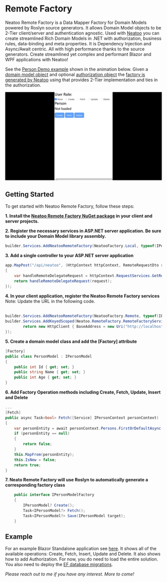 # Remote Factory
Neatoo Remote Factory is a Data Mapper Factory for Domain Models powered by Roslyn source generators. It allows Domain Model objects to be 2-Tier client/server and authentication agnostic. Used with [Neatoo](https://github.com/NeatooDotNet/Neatoo) you can create streamlined Rich Domain Models in .NET with authorization, business rules, data-binding and meta properties. It is Dependency Injection and Async/Await centric. All with high performance thanks to the source generators. Create streamlined yet complex and performant Blazor and WPF applications with Neatoo!

See the [Person Demo example](https://github.com/NeatooDotNet/RemoteFactory/tree/main/src/Examples/Person) shown in the animation below. Given a [domain model object](https://github.com/NeatooDotNet/RemoteFactory/blob/main/src/Examples/Person/Person.DomainModel/PersonModel.cs) and optional [authorization object](https://github.com/NeatooDotNet/RemoteFactory/blob/main/src/Examples/Person/Person.DomainModel/PersonModelAuth.cs) the [factory is generated by Neatoo](https://github.com/NeatooDotNet/RemoteFactory/blob/main/src/Examples/Person/Person.DomainModel/Generated/Neatoo.RemoteFactory.FactoryGenerator/Neatoo.RemoteFactory.FactoryGenerator.FactoryGenerator/Person.DomainModel.PersonModelFactory.g.cs) using that provides 2-Tier implementation and ties in the authorization.

![Person Demo Gif](https://github.com/NeatooDotNet/RemoteFactory/blob/main/RemoteFactory%20Person.gif "Person Demo")

## Getting Started

To get started with Neatoo Remote Factory, follow these steps:

__1. Install the [Neatoo Remote Factory NuGet package](https://www.nuget.org/packages/Neatoo.RemoteFactory) in your client and server projects.__

__2. Register the necessary services in ASP.NET server application. Be sure to include your Domain Model library assembly.__

```csharp
builder.Services.AddNeatooRemoteFactory(NeatooFactory.Local, typeof(IPersonModel).Assembly);
```

__3. Add a single controller to your ASP.NET server application__

```csharp
app.MapPost("/api/neatoo", (HttpContext httpContext, RemoteRequestDto request) =>
{
	var handleRemoteDelegateRequest = httpContext.RequestServices.GetRequiredService<HandleRemoteDelegateRequest>();
	return handleRemoteDelegateRequest(request);
});
```

__4. In your client application, register the Neatoo Remote Factory services__
	Note: Update the URL in the following code.
```csharp

builder.Services.AddNeatooRemoteFactory(NeatooFactory.Remote, typeof(IPersonModel).Assembly);
builder.Services.AddKeyedScoped(Neatoo.RemoteFactory.RemoteFactoryServices.HttpClientKey, (sp, key) => {
		return new HttpClient { BaseAddress = new Uri("http://localhost:5183/") };
});
```


__5. Create a domain model class and add the [Factory] attribute__
```csharp
[Factory]
public class PersonModel : IPersonModel
{
	public int Id { get; set; }
	public string Name { get; set; }
	public int Age { get; set; }
}
```

__6. Add Factory Operation methods including Create, Fetch, Update, Insert and Delete__
```csharp
...
[Fetch]
public async Task<bool> Fetch([Service] IPersonContext personContext)
{
	var personEntity = await personContext.Persons.FirstOrDefaultAsync(x => x.Id == 1);
	if (personEntity == null)
	{
		return false;
	}
	this.MapFrom(personEntity);
	this.IsNew = false;
	return true;
}
```
__7. Neato Remote Factory will use Roslyn to automatically generate a corresponding factory class__

```csharp
    public interface IPersonModelFactory
    {
        IPersonModel? Create();
        Task<IPersonModel?> Fetch();
        Task<IPersonModel?> Save(IPersonModel target);
    }
```

## Example
For an example Blazor Standalone application see [here](https://github.com/NeatooDotNet/RemoteFactory/tree/main/src/Examples/Person).
It shows all of the available operations: Create, Fetch, Insert, Update and Delete.
It also shows how to add Authorization.
For now, you do need to load the entire solution. You also need to deploy the [EF database migrations](https://learn.microsoft.com/en-us/ef/core/managing-schemas/migrations/applying?tabs=dotnet-core-cli#tabpanel_3_dotnet-core-cli). 

_Please reach out to me if you have any interest. More to come!_
